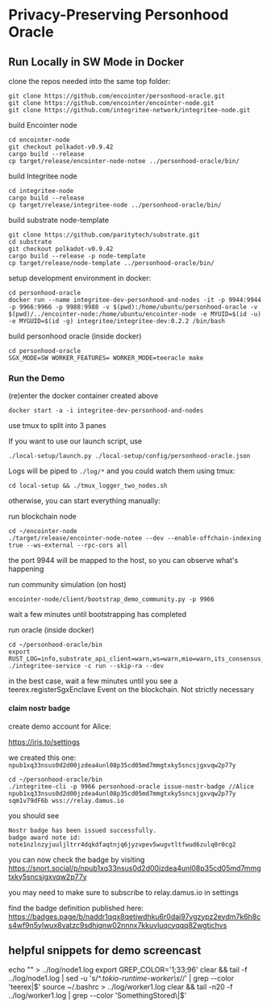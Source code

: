 # Privacy-Preserving Personhood Oracle

## Run Locally in SW Mode in Docker

clone the repos needed into the same top folder:
```
git clone https://github.com/encointer/personhood-oracle.git
git clone https://github.com/encointer/encointer-node.git
git clone https://github.com/integritee-network/integritee-node.git
```

build Encointer node

```
cd encointer-node
git checkout polkadot-v0.9.42
cargo build --release
cp target/release/encointer-node-notee ../personhood-oracle/bin/
```

build Integritee node

```
cd integritee-node
cargo build --release
cp target/release/integritee-node ../personhood-oracle/bin/
```

build substrate node-template

```
git clone https://github.com/paritytech/substrate.git
cd substrate
git checkout polkadot-v0.9.42
cargo build --release -p node-template
cp target/release/node-template ../personhood-oracle/bin/
```

setup development environment in docker:

```
cd personhood-oracle
docker run --name integritee-dev-personhood-and-nodes -it -p 9944:9944 -p 9966:9966 -p 9988:9988 -v $(pwd):/home/ubuntu/personhood-oracle -v $(pwd)/../encointer-node:/home/ubuntu/encointer-node -e MYUID=$(id -u) -e MYGUID=$(id -g) integritee/integritee-dev:0.2.2 /bin/bash
```

build personhood oracle (inside docker)
```
cd personhood-oracle
SGX_MODE=SW WORKER_FEATURES= WORKER_MODE=teeracle make
```

### Run the Demo

(re)enter the docker container created above
```
docker start -a -i integritee-dev-personhood-and-nodes
```
use tmux to split into 3 panes

If you want to use our launch script, use

```
./local-setup/launch.py ./local-setup/config/personhood-oracle.json
```
Logs will be piped to `./log/*` and you could watch them using tmux:
```
cd local-setup && ./tmux_logger_two_nodes.sh
```
otherwise, you can start everything manually:

run blockchain node
```
cd ~/encointer-node
./target/release/encointer-node-notee --dev --enable-offchain-indexing true --ws-external --rpc-cors all
```
the port 9944 will be mapped to the host, so you can observe what's happening

run community simulation (on host)
```
encointer-node/client/bootstrap_demo_community.py -p 9966
```
wait a few minutes until bootstrapping has completed

run oracle (inside docker)
```
cd ~/personhood-oracle/bin
export RUST_LOG=info,substrate_api_client=warn,ws=warn,mio=warn,its_consensus_common=info,sidechain=info,integritee_service=trace,enclave_runtime=trace,ac_node_api=warn,sp_io=warn,itc_parentchain_indirect_calls_executor=trace,itp_stf_executor=trace,itc_parentchain_light_client=trace,itc_parentchain_block_importer=trace,itp_stf_state_handler=trace,itc_direct_rpc_server=trace
./integritee-service -c run --skip-ra --dev
```
in the best case, wait a few minutes until you see a teerex.registerSgxEnclave Event on the blockchain. Not strictly necessary

#### claim nostr badge 

create demo account for Alice:

https://iris.to/settings

we created this one: `npub1xq33nsus0d2d00jzdea4unl08p35cd05md7mmgtxky5sncsjgxvqw2p77y`

```
cd ~/personhood-oracle/bin
./integritee-cli -p 9966 personhood-oracle issue-nostr-badge //Alice npub1xq33nsus0d2d00jzdea4unl08p35cd05md7mmgtxky5sncsjgxvqw2p77y sqm1v79dF6b wss://relay.damus.io
```
you should see

```
Nostr badge has been issued successfully.
badge award note id: note1nzlnzyjuuljltrr4dqkdfaqtnjq6jyzvpev5wugvtltfwud6zulq0r0cg2
```
you can now check the badge by visiting
https://snort.social/p/npub1xq33nsus0d2d00jzdea4unl08p35cd05md7mmgtxky5sncsjgxvqw2p77y

you may need to make sure to subscribe to relay.damus.io in settings

find the badge definition published here:
https://badges.page/b/naddr1qqx8qetjwdhku6r0daj97vgzypz2eydm7k6h8cs4wf9n5ylwux8vatzc9sdhjqnw02nnnx7kkuvluqcyqqq82wgtjchvs


## helpful snippets for demo screencast

echo "" > ../log/node1.log
export GREP_COLOR='1;33;96'
clear && tail -f ../log/node1.log | sed -u 's/^.*tokio-runtime-worker\s*//'  | grep --color 'teerex\|$'
source ~/.bashrc  > ../log/worker1.log
clear && tail -n20 -f ../log/worker1.log | grep --color 'SomethingStored\|$'
